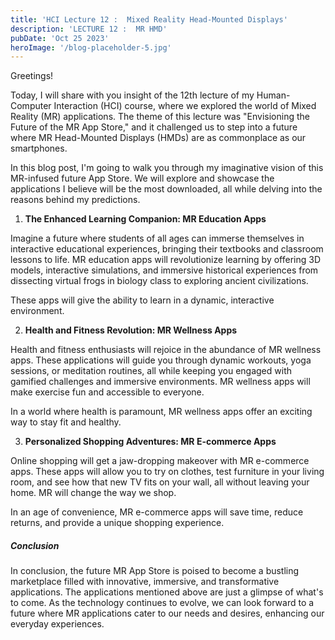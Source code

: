 ```yaml
---
title: 'HCI Lecture 12 :  Mixed Reality Head-Mounted Displays'
description: 'LECTURE 12 :  MR HMD'
pubDate: 'Oct 25 2023'
heroImage: '/blog-placeholder-5.jpg'
---
```



Greetings! 

Today, I will share with you insight of the 12th lecture of my Human-Computer Interaction (HCI) course, where we explored the world of Mixed Reality (MR) applications. The theme of this lecture was "Envisioning the Future of the MR App Store," and it challenged us to step into a future where MR Head-Mounted Displays (HMDs) are as commonplace as our smartphones. 

In this blog post, I'm going to walk you through my imaginative vision of this MR-infused future App Store. We will explore and showcase the applications I believe will be the most downloaded, all while delving into the reasons behind my predictions.


1. **The Enhanced Learning Companion: MR Education Apps**

Imagine a future where students of all ages can immerse themselves in interactive educational experiences, bringing their textbooks and classroom lessons to life. MR education apps will revolutionize learning by offering 3D models, interactive simulations, and immersive historical experiences from dissecting virtual frogs in biology class to exploring ancient civilizations.

These apps will give the ability to learn in a dynamic, interactive environment.


2. **Health and Fitness Revolution: MR Wellness Apps**

Health and fitness enthusiasts will rejoice in the abundance of MR wellness apps. These applications will guide you through dynamic workouts, yoga sessions, or meditation routines, all while keeping you engaged with gamified challenges and immersive environments. MR wellness apps will make exercise fun and accessible to everyone.

In a world where health is paramount, MR wellness apps offer an exciting way to stay fit and healthy.


3. **Personalized Shopping Adventures: MR E-commerce Apps**

Online shopping will get a jaw-dropping makeover with MR e-commerce apps. These apps will allow you to try on clothes, test furniture in your living room, and see how that new TV fits on your wall, all without leaving your home. MR will change the way we shop.

In an age of convenience, MR e-commerce apps will save time, reduce returns, and provide a unique shopping experience.


##### Conclusion

In conclusion, the future MR App Store is poised to become a bustling marketplace filled with innovative, immersive, and transformative applications. The applications mentioned above are just a glimpse of what's to come. As the technology continues to evolve, we can look forward to a future where MR applications cater to our needs and desires, enhancing our everyday experiences. 